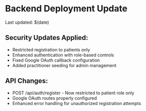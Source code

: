 # Backend Deployment Update

Last updated: $(date)

## Security Updates Applied:
- Restricted registration to patients only
- Enhanced authentication with role-based controls
- Fixed Google OAuth callback configuration
- Added practitioner seeding for admin management

## API Changes:
- POST /api/auth/register - Now restricted to patient role only
- Google OAuth routes properly configured
- Enhanced error handling for unauthorized registration attempts
